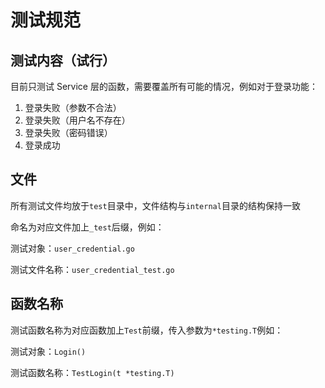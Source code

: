 # 测试规范

## 测试内容（试行）

目前只测试 Service 层的函数，需要覆盖所有可能的情况，例如对于登录功能：

1. 登录失败（参数不合法）
2. 登录失败（用户名不存在）
3. 登录失败（密码错误）
4. 登录成功

## 文件

所有测试文件均放于`test`目录中，文件结构与`internal`目录的结构保持一致

命名为对应文件加上`_test`后缀，例如：

测试对象：`user_credential.go`

测试文件名称：`user_credential_test.go`

## 函数名称

测试函数名称为对应函数加上`Test`前缀，传入参数为`*testing.T`例如：

测试对象：`Login()`

测试函数名称：`TestLogin(t *testing.T)`
